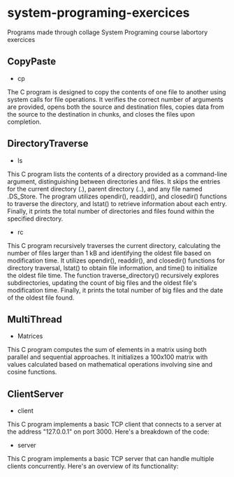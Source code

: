 # system-programing-exercices
Programs made through collage System Programing course labortory exercices 

## CopyPaste

- cp

The C program is designed to copy the contents of one file to another using system calls for file operations. It verifies the correct number of arguments are provided, opens both the source and destination files, copies data from the source to the destination in chunks, and closes the files upon completion.


## DirectoryTraverse
- ls

This C program lists the contents of a directory provided as a command-line argument, distinguishing between directories and files. It skips the entries for the current directory (.), parent directory (..), and any file named .DS_Store. The program utilizes opendir(), readdir(), and closedir() functions to traverse the directory, and lstat() to retrieve information about each entry. Finally, it prints the total number of directories and files found within the specified directory.

- rc

This C program recursively traverses the current directory, calculating the number of files larger than 1 kB and identifying the oldest file based on modification time. It utilizes opendir(), readdir(), and closedir() functions for directory traversal, lstat() to obtain file information, and time() to initialize the oldest file time. The function traverse_directory() recursively explores subdirectories, updating the count of big files and the oldest file's modification time. Finally, it prints the total number of big files and the date of the oldest file found.

## MultiThread

- Matrices

This C program computes the sum of elements in a matrix using both parallel and sequential approaches. It initializes a 100x100 matrix with values calculated based on mathematical operations involving sine and cosine functions.


## ClientServer

- client

This C program implements a basic TCP client that connects to a server at the address "127.0.0.1" on port 3000. Here's a breakdown of the code:

- server

This C program implements a basic TCP server that can handle multiple clients concurrently. Here's an overview of its functionality:
